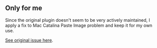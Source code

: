 ## Only for me

Since the original plugin doesn't seem to be very actively maintained, I apply a fix to Mac Catalina Paste Image problem and keep it for my own use.

[See original issue here](https://github.com/mushanshitiancai/vscode-paste-image/issues/65).